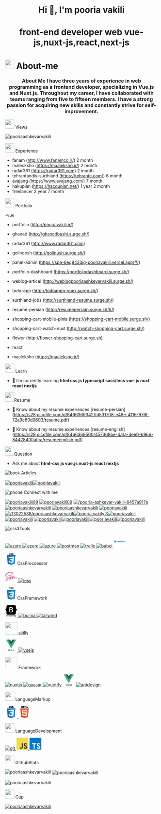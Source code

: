<h1 align="center">Hi 👋, I'm pooria  vakili

</h1>
<h1 align="center">front-end developer web vue-js,nuxt-js,react,next-js

</h1>
<h1> <img src="https://img.icons8.com/color/2x/about.png" width="30" height="30"/> About-me
</h1>
<h3 align="center">
About Me I have three years of experience in web programming as a frontend developer,
specializing in Vue.js and Nuxt.js. Throughout my career, I have collaborated with teams
ranging from five to fifteen members. I have a strong passion for acquiring new skills and
constantly strive for self-improvement.</h3>



<img src="https://cdn-icons-png.flaticon.com/128/1947/1947911.png" width="30" height="30"/> Views
<p align="left"> <img src="https://komarev.com/ghpvc/?username=pooriaashkevarvakili&label=Profile%20views&color=0e75b6&style=flat" alt="pooriaashkevarvakili" /></p>



 <img src="https://img.icons8.com/cotton/2x/shopping-bag--v5.png" width="30" height="30"/> Experience
 

- fanam   (http://www.fanamco.ir/)  2 month
- malecksho (https://maaleksho.ir/) 2 month
- radar361 (https://radar361.com) 2 month
- tehrantandis-surthland (https://tehrantc.com/) 6 month
- avajang   (https://www.avajang.com/) 7 month
- hakupian  (https://hacoupian.net/) 1 year 2 month
- freelancer 2 year 7 month

 <img src="https://img.icons8.com/ultraviolet/2x/user.png" width="30" height="30"/> Portfolio
 
-vue 
- portfolio                   (http://pooriavakili.ir/)
- ghanad                      (http://ghanadbashi.surge.sh/)

- radar361                    (http://www.radar361.com)
- golinoosh                   (http://golinush.surge.sh/)
- panel-admin                (https://spa-6eq8433jg-pooriavakili.vercel.app/#/)
- portfolio-dashboard        (https://portfoliodashboard.surge.sh/)
- weblog-articel             (http://weblogpooriaashkevarvakili.surge.sh/)
- todo-app                   (http://todoappp-vuex.surge.sh/)
- surthland-jobs             (http://surthland-resume.surge.sh/)
- resume-persian            (http://resumepersian.surge.sh/#/)
- shopping-cart-mobile-pinia  (https://shopping-cart-mobile.surge.sh/)
- shopping-cart-watch-nuxt    (http://watch-shopping-cart.surge.sh/)
- flower                      (http://flower-shopping-cart.surge.sh)
- react

- maaleksho                     (https://maaleksho.ir/)

<img src="https://img.icons8.com/fluency/2x/address-book-2.png" width="30" height="30"/> Learn

- 🌱 I’m currently learning **html css js typescript sass/less vue-js nuxt react nextjs**

<img src="https://img.icons8.com/external-others-inmotus-design/2x/external-Paper-16px-set-others-inmotus-design.png" width="30" height="30"/>Resume


- 👯 Know about my  resume experiences        [resume-persian]        (https://s28.picofile.com/d/8466369342/fd531708-e48e-4116-976f-72a9c60d0603/resume.pdf)

- 👯 Know about my  resume experiences        [resume-english]        (https://s28.picofile.com/d/8466369500/457368be-4a1a-4ee0-b966-84428400afca/resumeenglish.pdf)


<img src="https://img.icons8.com/flat-round/2x/question-mark.png" width="30" height="30"/>Question
- Ask me about **html-css js vue.js nuxt-js react nextjs**


 <img src="https://freeiconshop.com/wp-content/uploads/edd/book-flat.png" alt="book" width="40" height="40"/> Articles
<p align="left"><a href="https://medium.com/pooriavakili" target="blank"><img align="center" src="https://raw.githubusercontent.com/rahuldkjain/github-profile-readme-generator/master/src/images/icons/Social/medium.svg" alt="pooriavakili" height="30" width="40" /></a><a href="https://virgool.io/@pooriavakili09" target="blank"><img align="center" src="https://encrypted-tbn0.gstatic.com/images?q=tbn:ANd9GcSngtGzeFHTAgzzqIz-VTuf-JSMU4Xw6SuDJRQGeeYw&s" alt="pooriavakili" height="30" width="40" /></a> </p>

  <img src="https://freeiconshop.com/wp-content/uploads/edd/phone-flat-128x128.png" alt="phone" width="40" height="40"/> Connect with me
<p align="left">
<a href="https://twitter.com/pooriavakili09" target="blank"><img align="center" src="https://raw.githubusercontent.com/rahuldkjain/github-profile-readme-generator/master/src/images/icons/Social/twitter.svg" alt="pooriavakili09" height="30" width="40" /></a>
 <a href="https://www.aparat.com/learnqt" target="blank"><img align="center" src="https://img.icons8.com/color/2x/aparat.png" alt="pooriavakili09" height="30" width="40" /></a>
<a href="https://www.linkedin.com/in/pooriavakili" target="blank"><img align="center" src="https://raw.githubusercontent.com/rahuldkjain/github-profile-readme-generator/master/src/images/icons/Social/linked-in-alt.svg" alt="/pooria-ashkevar-vakili-6457a917a" height="30" width="40" /></a>
<a href="https://instagram.com/pooriaashkevarvakili" target="blank"><img align="center" src="https://raw.githubusercontent.com/rahuldkjain/github-profile-readme-generator/master/src/images/icons/Social/instagram.svg" alt="pooriaashkevarvakili" height="30" width="40" /></a>
<a href="https://www.youtube.com/@pooriaashkevarvakili8848" target="blank"><img align="center" src="https://raw.githubusercontent.com/rahuldkjain/github-profile-readme-generator/master/src/images/icons/Social/youtube.svg" alt="pooriaashkevarvakili" height="30" width="40" /></a>
<a href="https://discord.gg/pooriavakili" target="blank"><img align="center" src="https://raw.githubusercontent.com/rahuldkjain/github-profile-readme-generator/master/src/images/icons/Social/discord.svg" alt="pooriavakili" height="30" width="40" /></a><a href="https://stackoverflow.com/users//13022538/pooriaashkevarvakili" target="blank"><img align="center" src="https://raw.githubusercontent.com/rahuldkjain/github-profile-readme-generator/master/src/images/icons/Social/stack-overflow.svg" alt="/13022538/pooriaashkevarvakili" height="30" width="40" /></a><a href="https://fb.com/pooria.vakily.3" target="blank"><img align="center" src="https://raw.githubusercontent.com/rahuldkjain/github-profile-readme-generator/master/src/images/icons/Social/facebook.svg" alt="pooria.vakily.3" height="30" width="40" /></a><a href="https://codepen.io/pooriavakili" target="blank"><img align="center" src="https://raw.githubusercontent.com/rahuldkjain/github-profile-readme-generator/master/src/images/icons/Social/codepen.svg" alt="pooriavakili" height="30" width="40" /></a>
<a href="https://dev.to/pooriavakili" target="blank"><img align="center" src="https://raw.githubusercontent.com/rahuldkjain/github-profile-readme-generator/master/src/images/icons/Social/devto.svg" alt="pooriavakili" height="30" width="40" /></a>
<a href="https://codesandbox.com/pooriavakili" target="blank"><img align="center" src="https://raw.githubusercontent.com/rahuldkjain/github-profile-readme-generator/master/src/images/icons/Social/codesandbox.svg" alt="pooriavakili" height="30" width="40" /></a><a href="https://api.whatsapp.com/send/?phone=989376720694&text&type=phone_number&app_absent=0" target="blank"><img align="center" src="https://www.freepnglogos.com/uploads/whatsapp-logo-light-green-png-0.png" alt="pooriavakili" height="30" width="40" /></a></a><a href="https://gitlab.com/pooriaashkevarvakili" target="blank"><img align="center" src="https://img.icons8.com/color/2x/gitlab.png" alt="pooriavakili" height="30" width="40" /></a><a href="https://pooriavakili09@gmail.com" target="blank"><img align="center" src="https://www.freepnglogos.com/uploads/logo-gmail-png/logo-gmail-png-gmail-icon-download-png-and-vector-1.png" alt="pooriavakili" height="30" width="40" /></a>
</p>


  <img src="https://cdn-icons-png.flaticon.com/128/7413/7413873.png" alt="css3" width="40" height="40"/>Tools
<p align="left"> <a href="https://www.atlassian.com/software/jira" target="_blank" rel="noreferrer"> <img src="https://p.kindpng.com/picc/s/278-2785101_jira-logo-png-transparent-png.png" alt="azure" width="40" height="40"/> </a> <a href="https://azure.microsoft.com/en-in/" target="_blank" rel="noreferrer"> <img src="https://www.vectorlogo.zone/logos/microsoft_azure/microsoft_azure-icon.svg" alt="azure" width="40" height="40"/> </a><a href="https://swagger.io/" target="_blank" rel="noreferrer"> <img src="https://upload.wikimedia.org/wikipedia/commons/a/ab/Swagger-logo.png" alt="azure" width="40" height="40"/> </a><a href="https://www.postman.com/" target="_blank" rel="noreferrer"> <img src="https://encrypted-tbn0.gstatic.com/images?q=tbn:ANd9GcS1FCAC2GVzqBMbtcsjOIeu7NpWs2pV3K6MQtoltAUo-hQAhWWx9ahZ&usqp=CAE&s" alt="postman" width="40" height="40"/> </a><a href="https://trello.com" target="_blank" rel="noreferrer"> <img src="https://brandslogos.com/wp-content/uploads/images/large/trello-logo.png" alt="trello" width="40" height="40"/> </a><a href="https://babeljs.io/" target="_blank" rel="noreferrer"> <img src="https://www.vectorlogo.zone/logos/babeljs/babeljs-icon.svg" alt="babel" width="40" height="40"/> </a><a href="https://webpack.js.org" target="_blank" rel="noreferrer"> <img src="https://raw.githubusercontent.com/devicons/devicon/d00d0969292a6569d45b06d3f350f463a0107b0d/icons/webpack/webpack-original-wordmark.svg" alt="webpack" width="40" height="40"/> </a></p>

 <img src="https://raw.githubusercontent.com/devicons/devicon/master/icons/css3/css3-original-wordmark.svg" alt="css3" width="40" height="40"/>CssProccessor
<p align="left"><a href="https://sass-lang.com" target="_blank" rel="noreferrer"> <img src="https://raw.githubusercontent.com/devicons/devicon/master/icons/sass/sass-original.svg" alt="sass" width="40" height="40"/> </a><a href="https://lesscss.org/" target="_blank" rel="noreferrer"> <img src="https://seeklogo.com/images/L/less-logo-AAE582C286-seeklogo.com.png" alt="less" width="40" height="40"/> </a></p>

 <img src="https://raw.githubusercontent.com/devicons/devicon/master/icons/css3/css3-original-wordmark.svg" alt="css3" width="40" height="40"/>CssFramework
<p align="left"><a href="https://getbootstrap.com" target="_blank" rel="noreferrer"> <img src="https://raw.githubusercontent.com/devicons/devicon/master/icons/bootstrap/bootstrap-plain-wordmark.svg" alt="bootstrap" width="40" height="40"/> </a> <a href="https://bulma.io/" target="_blank" rel="noreferrer"> <img src="https://raw.githubusercontent.com/gilbarbara/logos/804dc257b59e144eaca5bc6ffd16949752c6f789/logos/bulma.svg" alt="bulma" width="40" height="40"/> </a> <a href="https://tailwindcss.com/" target="_blank" rel="noreferrer"> <img src="https://www.vectorlogo.zone/logos/tailwindcss/tailwindcss-icon.svg" alt="tailwind" width="40" height="40"/> </p>
 
 
 <img src="https://encrypted-tbn0.gstatic.com/images?q=tbn:ANd9GcTSdV8Tt0EA9I2rt5BxALPGqD9CIov-eeITRg&usqp=CAU" width="40" height="40"/> skills

 <a href="https://vuejs.org/" target="_blank" rel="noreferrer"> <img src="https://raw.githubusercontent.com/devicons/devicon/master/icons/vuejs/vuejs-original-wordmark.svg" alt="vuejs" width="40" height="40"/> </a> <a href="https://reactjs.org/" target="_blank" rel="noreferrer"> <img src="https://brandslogos.com/wp-content/uploads/images/react-logo.png" alt="vuejs" width="40" height="40"/> </a></p>

<img src="https://cdn.iconscout.com/icon/premium/png-64-thumb/framework-4296024-3563359.png" width="40" height="40"/> Framework
<p align="left"><a href="https://nuxtjs.org/" target="_blank" rel="noreferrer"> <img src="https://www.vectorlogo.zone/logos/nuxtjs/nuxtjs-icon.svg" alt="nuxtjs" width="40" height="40"/> </a><a href="https://quasar.dev/" target="_blank" rel="noreferrer"> <img src="https://cdn.quasar.dev/logo/svg/quasar-logo.svg" alt="quasar" width="40" height="40"/><a href="https://vuetifyjs.com/en/" target="_blank" rel="noreferrer"> <img src="https://bestofjs.org/logos/vuetify.svg" alt="vuetify" width="40" height="40"/> </a><a href="https://vuejs.org/" target="_blank" rel="noreferrer"> <img src="https://raw.githubusercontent.com/devicons/devicon/master/icons/vuejs/vuejs-original-wordmark.svg" alt="vuejs" width="40" height="40"/> </a><a href="https://ant.design/" target="_blank" rel="noreferrer"> <img src="https://gw.alipayobjects.com/zos/rmsportal/KDpgvguMpGfqaHPjicRK.svg" alt="antdesign" width="40" height="40"/> </a> </p>
 
 <img src="https://cdn4.iconfinder.com/data/icons/web-ui-color/128/Globe-128.png" width="30" height="30"/> LanguageMarkup
<p align="left"><a href="https://www.w3schools.com/css/" target="_blank" rel="noreferrer"> <img src="https://raw.githubusercontent.com/devicons/devicon/master/icons/css3/css3-original-wordmark.svg" alt="css3" width="40" height="40"/> </a> <a href="https://www.w3.org/html/" target="_blank" rel="noreferrer"> <img src="https://raw.githubusercontent.com/devicons/devicon/master/icons/html5/html5-original-wordmark.svg" alt="html5" width="40" height="40"/> </a></p>

 <img src="https://cdn4.iconfinder.com/data/icons/web-ui-color/128/Globe-128.png" width="30" height="30"/> LanguageDevelopment
<p align="left">    <a href="https://git-scm.com/" target="_blank" rel="noreferrer"> <img src="https://www.vectorlogo.zone/logos/git-scm/git-scm-icon.svg" alt="git" width="40" height="40"/> </a>  <a href="https://developer.mozilla.org/en-US/docs/Web/JavaScript" target="_blank" rel="noreferrer"> <img src="https://raw.githubusercontent.com/devicons/devicon/master/icons/javascript/javascript-original.svg" alt="javascript" width="40" height="40"/> </a>   </a>   <a href="https://www.typescriptlang.org/" target="_blank" rel="noreferrer"> <img src="https://raw.githubusercontent.com/devicons/devicon/master/icons/typescript/typescript-original.svg" alt="typescript" width="40" height="40"/> </a>   </p>

<img src="https://cdn-icons-png.flaticon.com/128/3109/3109540.png" width="30" height="30"/> GithubStats


<p><img align="left" src="https://github-readme-stats.vercel.app/api/top-langs?username=pooriaashkevarvakili&show_icons=true&locale=en&layout=compact" alt="pooriaashkevarvakili" /></p>



<p>&nbsp;<img align="center" src="https://github-readme-stats.vercel.app/api?username=pooriaashkevarvakili&show_icons=true&locale=en" alt="pooriaashkevarvakili" /></p>

<p><img align="center" src="https://github-readme-streak-stats.herokuapp.com/?user=pooriaashkevarvakili&" alt="pooriaashkevarvakili" /></p>

<img src="https://img.icons8.com/external-justicon-flat-justicon/2x/external-medal-reward-and-badges-justicon-flat-justicon-1.png" width="30" height="30"/> Cup
<p align="left"> <a href="https://github.com/ryo-ma/github-profile-trophy"><img src="https://github-profile-trophy.vercel.app/?username=pooriaashkevarvakili" alt="pooriaashkevarvakili" /></a> </p>
